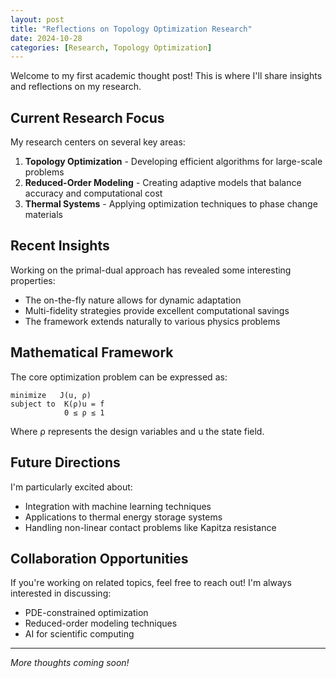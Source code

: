 ```yaml
---
layout: post
title: "Reflections on Topology Optimization Research"
date: 2024-10-28
categories: [Research, Topology Optimization]
---
```


Welcome to my first academic thought post! This is where I'll share insights and reflections on my research.

## Current Research Focus

My research centers on several key areas:

1. **Topology Optimization** - Developing efficient algorithms for large-scale problems
2. **Reduced-Order Modeling** - Creating adaptive models that balance accuracy and computational cost
3. **Thermal Systems** - Applying optimization techniques to phase change materials

## Recent Insights

Working on the primal-dual approach has revealed some interesting properties:

- The on-the-fly nature allows for dynamic adaptation
- Multi-fidelity strategies provide excellent computational savings
- The framework extends naturally to various physics problems

## Mathematical Framework

The core optimization problem can be expressed as:

```
minimize   J(u, ρ)
subject to  K(ρ)u = f
            0 ≤ ρ ≤ 1
```

Where ρ represents the design variables and u the state field.

## Future Directions

I'm particularly excited about:

- Integration with machine learning techniques
- Applications to thermal energy storage systems
- Handling non-linear contact problems like Kapitza resistance

## Collaboration Opportunities

If you're working on related topics, feel free to reach out! I'm always interested in discussing:

- PDE-constrained optimization
- Reduced-order modeling techniques
- AI for scientific computing

---

*More thoughts coming soon!*
